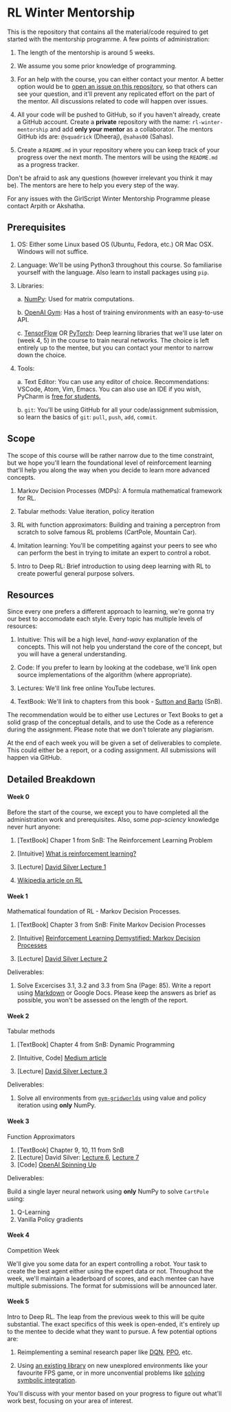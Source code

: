 # RL Winter Mentorship

This is the repository that contains all the material/code required to get
started with the mentorship programme. A few points of administration:

1. The length of the mentorship is around 5 weeks.

2. We assume you some prior knowledge of programming.

3. For an help with the course, you can either contact your mentor. A better option
would be to [open an issue on this repository](https://help.github.com/en/github/managing-your-work-on-github/creating-an-issue),
so that others can see your
question, and it'll prevent any replicated effort on the part of the mentor.
All discussions related to code will happen over issues.

4. All your code will be pushed to GitHub, so if you haven't already, create
a GitHub account. Create a **private** repository with the name:
`rl-winter-mentorship` and add **only your mentor** as a collaborator. The
mentors GitHub ids are: `@squadrick` (Dheeraj), `@sahas00` (Sahas).

5. Create a `README.md` in your repository where you can keep track of your
progress over the next month. The mentors will be using the `README.md` as
a progress tracker.

Don't be afraid to ask any questions (however irrelevant you think it may be).
The mentors are here to help you every step of the way.

For any issues with the GirlScript Winter Mentorship Programme please contact
Arpith or Akshatha.

## Prerequisites

  1. OS: Either some Linux based OS (Ubuntu, Fedora, etc.) OR Mac OSX. Windows
  will not suffice.

  2. Language: We'll be using Python3 throughout this course. So familiarise
  yourself with the language. Also learn to install packages using `pip`.

  3. Libraries:

      a. [NumPy](https://numpy.org/): Used for matrix computations.

      b. [OpenAI Gym](https://gym.openai.com/): Has a host of training
      environments with an easy-to-use API.

      c. [TensorFlow](https://www.tensorflow.org/) OR
      [PyTorch](https://pytorch.org/): Deep learning libraries that we'll use
      later on (week 4, 5) in the course to train neural networks. The choice is
      left entirely up to the mentee, but you can contact your mentor to narrow
      down the choice.

  4. Tools:

      a. Text Editor: You can use any editor of choice. Recommendations: VSCode,
      Atom, Vim, Emacs. You can also use an IDE if you wish, PyCharm is [free for
      students.](https://www.jetbrains.com/student/)

      b. `git`: You'll be using GitHub for all your code/assignment submission,
      so learn the basics of `git`: `pull`, `push`, `add`, `commit`.


## Scope

The scope of this course will be rather narrow due to the time constraint, but we
hope you'll learn the foundational level of reinforcement learning that'll
help you along the way when you decide to learn more advanced concepts.

1. Markov Decision Processes (MDPs): A formula mathematical framework for RL.

2. Tabular methods: Value iteration, policy iteration

3. RL with function approximators: Building and training a perceptron from
scratch to solve famous RL problems (CartPole, Mountain Car).

4. Imitation learning: You'll be competiting against your peers to see who
can perform the best in trying to imitate an expert to control a robot.

5. Intro to Deep RL: Brief introduction to using deep learning with RL to create
powerful general purpose solvers.

## Resources

Since every one prefers a different approach to learning, we're gonna try our
best to accomodate each style. Every topic has multiple levels of resources:

1. Intuitive: This will be a high level, *hand-wavy* explanation of the concepts.
This will not help you understand the core of the concept, but you will have a
general understanding.

2. Code: If you prefer to learn by looking at the codebase, we'll link open
source implementations of the algorithm (where appropriate).

3. Lectures: We'll link free online YouTube lectures.

4. TextBook: We'll link to chapters from this book -
[Sutton and Barto](https://web.stanford.edu/class/psych209/Readings/SuttonBartoIPRLBook2ndEd.pdf) (SnB).

The recommendation would be to either use Lectures or Text Books to get a
solid grasp of the conceptual details, and to use the Code as a reference
during the assignment. Please note that we don't tolerate any plagiarism.

At the end of each week you will be given a set of deliverables to complete.
This could either be a report, or a coding assignment. All submissions will
happen via GitHub.

## Detailed Breakdown

#### Week 0

Before the start of the course, we except you to have completed all the administration
work and prerequisites. Also, some *pop-sciency* knowledge never hurt anyone:

  1. [TextBook] Chaper 1 from SnB: The Reinforcement Learning Problem

  2. [Intuitive] [What is reinforcement learning?](https://deepsense.ai/what-is-reinforcement-learning-the-complete-guide/)

  3. [Lecture] [David Silver Lecture 1](https://www.youtube.com/watch?v=2pWv7GOvuf0)

  4. [Wikipedia article on RL](https://en.wikipedia.org/wiki/Reinforcement_learning)


#### Week 1

Mathematical foundation of RL - Markov Decision Processes.

  1. [TextBook] Chapter 3 from SnB: Finite Markov Decision Processes

  2. [Intuitive] [Reinforcement Learning Demystified: Markov Decision Processes](https://towardsdatascience.com/reinforcement-learning-demystified-markov-decision-processes-part-1-bf00dda41690)

  3. [Lecture] [David Silver Lecture 2](https://www.youtube.com/watch?v=lfHX2hHRMVQ)

Deliverables:

1. Solve Excercises 3.1, 3.2 and 3.3 from Sna (Page: 85). Write a report using
[Markdown](https://www.markdownguide.org/getting-started/) or Google Docs. Please
keep the answers as brief as possible, you won't be assessed on the length of
the report.

#### Week 2

Tabular methods

  1. [TextBook] Chapter 4 from SnB: Dynamic Programming

  2. [Intuitive, Code] [Medium article](https://medium.com/@m.alzantot/deep-reinforcement-learning-demysitifed-episode-2-policy-iteration-value-iteration-and-q-978f9e89ddaa)

  3. [Lecture] [David Silver Lecture 3](https://www.youtube.com/watch?v=Nd1-UUMVfz4)

Deliverables:

1. Solve all environments from [`gym-gridworlds`](https://github.com/podondra/gym-gridworlds)
using value and policy iteration using **only** NumPy.

#### Week 3

Function Approximators

  1. [TextBook] Chapter 9, 10, 11 from SnB
  2. [Lecture] David Silver: [Lecture 6](https://www.youtube.com/watch?v=UoPei5o4fps), [Lecture 7](https://www.youtube.com/watch?v=KHZVXao4qXs)
  3. [Code] [OpenAI Spinning Up](https://spinningup.openai.com/en/latest/)


Deliverables:

Build a single layer neural network using **only** NumPy to solve `CartPole` using:

  1. Q-Learning
  2. Vanilla Policy gradients


#### Week 4

Competition Week

We'll give you some data for an expert controlling a robot. Your task to create
the best agent either using the expert data or not. Throughout the week, we'll
maintain a leaderboard of scores, and each mentee can have multiple submissions.
The format for submissions will be announced later.

#### Week 5

Intro to Deep RL. The leap from the previous week to this will be quite substantial. 
The exact specifics of this week is open-ended, it's entirely up to the mentee
to decide what they want to pursue. A few potential options are:

  1. Reimplementing a seminal research paper like [DQN](https://www.cs.toronto.edu/~vmnih/docs/dqn.pdf), 
  [PPO](https://arxiv.org/abs/1707.06347), etc.
  
  2. Using [an existing library](https://github.com/openai/baselines) on new 
  unexplored environments like your favourite FPS game, or in more unconvential 
  problems like [solving symbolic integration](https://en.wikipedia.org/wiki/Symbolic_integration). 
  
You'll discuss with your mentor based on your progress to figure out what'll work 
best, focusing on your area of interest. 
